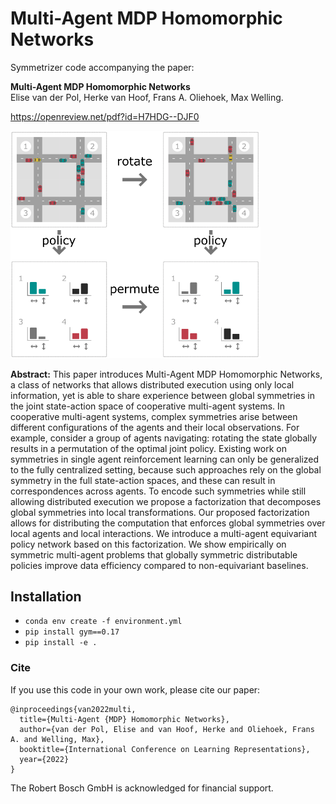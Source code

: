 # Multi-Agent MDP Homomorphic Networks

Symmetrizer code accompanying the paper:

**Multi-Agent MDP Homomorphic Networks**  
Elise van der Pol, Herke van Hoof, Frans A. Oliehoek, Max Welling.  

https://openreview.net/pdf?id=H7HDG--DJF0

<img src="figure_1.png" width="400" alt="Equivariant multi-agent policy visualization"/>

**Abstract:** 
This paper introduces Multi-Agent MDP Homomorphic Networks, a class of networks that allows distributed execution using only local information, yet is able to share experience between global symmetries in the joint state-action space of cooperative multi-agent systems. In cooperative multi-agent systems, complex symmetries arise between different configurations of the agents and their local observations. For example, consider a group of agents navigating: rotating the state globally results in a permutation of the optimal joint policy. Existing work on symmetries in single agent reinforcement learning can only be generalized to the fully centralized setting, because such approaches rely on the global symmetry in the full state-action spaces, and these can result in correspondences across agents. To encode such symmetries while still allowing distributed execution we propose a factorization that decomposes global symmetries into local transformations. Our proposed factorization allows for distributing the computation that enforces global symmetries over local agents and local interactions. We introduce a multi-agent equivariant policy network based on this factorization. We show empirically on symmetric multi-agent problems that globally symmetric distributable policies improve data efficiency compared to non-equivariant baselines.

## Installation
* ```conda env create -f environment.yml```
* ```pip install gym==0.17```
* ```pip install -e .```


### Cite
If you use this code in your own work, please cite our paper:
```
@inproceedings{van2022multi,
  title={Multi-Agent {MDP} Homomorphic Networks},
  author={van der Pol, Elise and van Hoof, Herke and Oliehoek, Frans A. and Welling, Max},
  booktitle={International Conference on Learning Representations},
  year={2022}
}
```

The Robert Bosch GmbH is acknowledged for financial support.
